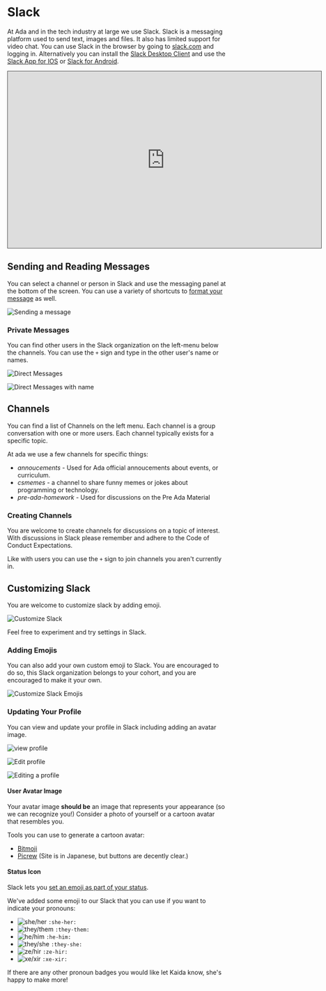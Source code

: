 # Slack

At Ada and in the tech industry at large we use Slack.  Slack is a messaging platform used to send text, images and files.  It also has limited support for video chat.  You can use Slack in the browser by going to [slack.com](https://slack.com) and logging in.  Alternatively you can install the [Slack Desktop Client](https://slack.com/downloads/mac) and use the [Slack App for IOS](https://apps.apple.com/us/app/slack/id618783545) or [Slack for Android](https://slack.com/downloads/android).

<iframe src="https://adaacademy.hosted.panopto.com/Panopto/Pages/Embed.aspx?id=dfb4214c-248e-4338-a3c3-ac1800560826&autoplay=false&offerviewer=true&showtitle=true&showbrand=false&start=0&interactivity=all" height="405" width="720" style="border: 1px solid #464646;" allowfullscreen allow="autoplay"></iframe>

## Sending and Reading Messages

You can select a channel or person in Slack and use the messaging panel at the bottom of the screen. You can use a variety of shortcuts to [format your message](https://slack.com/help/articles/202288908-Format-your-messages) as well.  

![Sending a message](images/sending-message.png)

### Private Messages

You can find other users in the Slack organization on the left-menu below the channels.  You can use the `+` sign and type in the other user's name or names.

![Direct Messages](images/direct-messages.png)

![Direct Messages with name](images/direct-messages2.png)

## Channels

You can find a list of Channels on the left menu.  Each channel is a group conversation with one or more users.  Each channel typically exists for a specific topic.  

At ada we use a few channels for specific things:

* _annoucements_ - Used for Ada official annoucements about events, or curriculum.
* _csmemes_ - a channel to share funny memes or jokes about programming or technology.
* _pre-ada-homework_ - Used for discussions on the Pre Ada Material


### Creating Channels

You are welcome to create channels for discussions on a topic of interest.  With discussions in Slack please remember and adhere to the Code of Conduct Expectations.

Like with users you can use the `+` sign to join channels you aren't currently in.

## Customizing Slack

You are welcome to customize slack by adding emoji.

![Customize Slack](images/customize-slack.png)

Feel free to experiment and try settings in Slack.

### Adding Emojis

You can also add your own custom emoji to Slack.  You are encouraged to do so, this Slack organization belongs to your cohort, and you are encouraged to make it your own.

![Customize Slack Emojis](images/customize-slack2.png)

### Updating Your Profile

You can view and update your profile in Slack including adding an avatar image.

![view profile](images/view-profile.png)

![Edit profile](images/edit-profile.png)

![Editing a profile](images/edit-profile2.png)

#### User Avatar Image

Your avatar image **should be** an image that represents your appearance (so we can recognize you!) Consider a photo of yourself or a cartoon avatar that resembles you.

Tools you can use to generate a cartoon avatar:
* [Bitmoji](https://www.bitmoji.com/)
* [Picrew](https://picrew.me/)  (Site is in Japanese, but buttons are decently clear.)

#### Status Icon

Slack lets you [set an emoji as part of your status](https://slack.com/help/articles/201864558-Set-your-Slack-status-and-availability).

We've added some emoji to our Slack that you can use if you want to indicate your pronouns:
* ![she/her](https://raw.githubusercontent.com/kaidamasaki/pronoun-badges/master/png/32x32/she-badge.png) `:she-her:`
* ![they/them](https://raw.githubusercontent.com/kaidamasaki/pronoun-badges/master/png/32x32/they-badge.png) `:they-them:`
* ![he/him](https://raw.githubusercontent.com/kaidamasaki/pronoun-badges/master/png/32x32/he-badge.png) `:he-him:`
* ![they/she](https://raw.githubusercontent.com/kaidamasaki/pronoun-badges/master/png/32x32/they-she-badge.png) `:they-she:`
* ![ze/hir](https://raw.githubusercontent.com/kaidamasaki/pronoun-badges/master/png/32x32/ze-badge.png) `:ze-hir:`
* ![xe/xir](https://raw.githubusercontent.com/kaidamasaki/pronoun-badges/master/png/32x32/xe-badge.png) `:xe-xir:`

If there are any other pronoun badges you would like let Kaida know, she's happy to make more!
